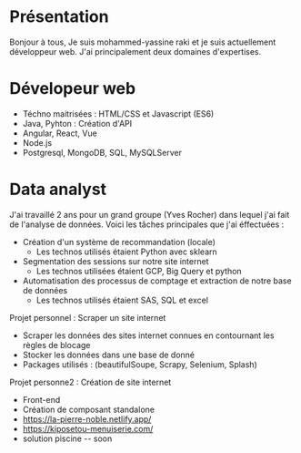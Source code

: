 # Présentation
Bonjour à tous, Je suis mohammed-yassine raki et je suis actuellement développeur web. J'ai principalement deux domaines d'expertises.

# Dévelopeur web

- Téchno maitrisées : HTML/CSS et Javascript (ES6)
- Java, Pyhton : Création d'API
- Angular, React, Vue
- Node.js
- Postgresql, MongoDB, SQL, MySQLServer


# Data analyst

J'ai travaillé 2 ans pour un grand groupe (Yves Rocher) dans lequel j'ai fait de l'analyse de données. Voici les tâches principales  que j'ai éffectuées :

- Création d'un système de recommandation (locale)
  - Les technos utilisés étaient Python avec sklearn
- Segmentation des sessions sur notre site internet
  - Les technos utilisées étaient GCP, Big Query et python
- Automatisation des processus de comptage et extraction de notre base de données
  - Les technos utilisés étaient SAS,  SQL et excel

Projet personnel : Scraper un site internet

- Scraper les données des sites internet connues en contournant les règles de blocage
- Stocker les données dans une base de donné
- Packages utilisés : (beautifulSoupe, Scrapy, Selenium, Splash)

Projet personne2 : Création de site internet

- Front-end
- Création de composant standalone
- https://la-pierre-noble.netlify.app/
- https://kiposetou-menuiserie.com/
- solution piscine -- soon


